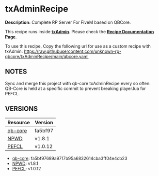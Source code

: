 # txAdminRecipe

**Description:** Complete RP Server For FiveM based on QBCore.

This recipe runs inside [**txAdmin**](https://github.com/tabarra/txAdmin).
Please check the [**Recipe Documentation Page**](https://github.com/tabarra/txAdmin/blob/master/docs/recipe.md).

To use this recipe, Copy the following url for use as a custom recipe with txAdmin: https://raw.githubusercontent.com/unknown-rp-qbcore/txAdminRecipe/main/qbcore.yaml

## NOTES ##
Sync and merge this project with qb-core txAdminRecipe every so often. QB-Core is held at a specific commit to prevent breaking player.lua for PEFCL.

## VERSIONS ##
Resource      | Version
------------- | -------------
[qb-core](https://github.com/qbcore-framework/qb-core)  |  fa5bf97
[NPWD](https://github.com/project-error/npwd)  | v1.8.1
[PEFCL](https://github.com/project-error/pefcl)  | v1.0.12

 * [qb-core](https://github.com/qbcore-framework/qb-core): fa5bf97689a9717b95a6832614cba3ff04e4cb23
 * [NPWD](https://github.com/project-error/npwd): v1.8.1
 * [PEFCL](https://github.com/project-error/pefcl): v1.0.12
